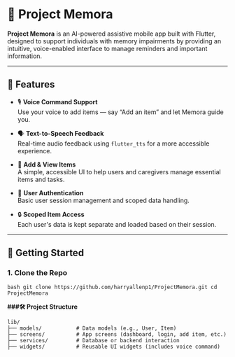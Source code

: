 # 🧠 Project Memora

**Project Memora** is an AI-powered assistive mobile app built with Flutter, designed to support individuals with memory impairments by providing an intuitive, voice-enabled interface to manage reminders and important information.

---

## 🚀 Features

- 🎙️ **Voice Command Support**  
  Use your voice to add items — say “Add an item” and let Memora guide you.

- 🗣️ **Text-to-Speech Feedback**  
  Real-time audio feedback using `flutter_tts` for a more accessible experience.

- 🧾 **Add & View Items**  
  A simple, accessible UI to help users and caregivers manage essential items and tasks.

- 👤 **User Authentication**  
  Basic user session management and scoped data handling.

- 🔒 **Scoped Item Access**  
  Each user's data is kept separate and loaded based on their session.

---

## 📲 Getting Started

### 1. Clone the Repo

``bash
git clone https://github.com/harryallenp1/ProjectMemora.git
cd ProjectMemora``

**###🛠 Project Structure**
```
lib/
├── models/           # Data models (e.g., User, Item)
├── screens/          # App screens (dashboard, login, add item, etc.)
├── services/         # Database or backend interaction
├── widgets/          # Reusable UI widgets (includes voice command)
